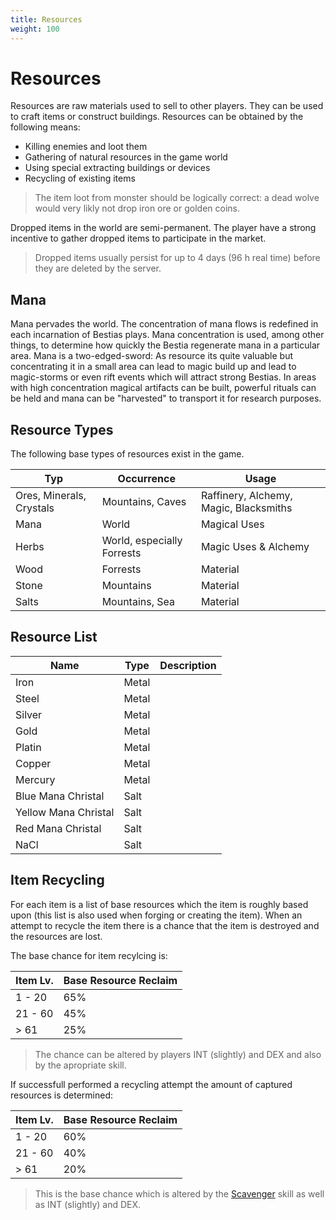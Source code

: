 ```yaml
---
title: Resources
weight: 100
---
```

# Resources

Resources are raw materials used to sell to other players. They can be used to craft items or construct buildings.
Resources can be obtained by the following means:

* Killing enemies and loot them
* Gathering of natural resources in the game world
* Using special extracting buildings or devices
* Recycling of existing items

> The item loot from monster should be logically correct: a dead wolve would very likly not drop iron ore or golden coins.

Dropped items in the world are semi-permanent. The player have a strong incentive to gather dropped items to participate
in the market.

> Dropped items usually persist for up to 4 days (96 h real time) before they are deleted by the server.

## Mana

Mana pervades the world. The concentration of mana flows is redefined in each incarnation of Bestias plays. Mana
concentration is used, among other things, to determine how quickly the Bestia regenerate mana in a particular area.
Mana is a two-edged-sword: As resource its quite valuable but concentrating it in a small area can lead to magic build up
and lead to magic-storms or even rift events which will attract strong Bestias. In areas with high concentration
magical artifacts can be built, powerful rituals can be held and mana can be "harvested" to transport it for research
purposes.

## Resource Types

The following base types of resources exist in the game.

| Typ                      | Occurrence                 | Usage                                  |
| ------------------------ | -------------------------- | -------------------------------------- |
| Ores, Minerals, Crystals | Mountains, Caves           | Raffinery, Alchemy, Magic, Blacksmiths |
| Mana                     | World                      | Magical Uses                           |
| Herbs                    | World, especially Forrests | Magic Uses & Alchemy                   |
| Wood                     | Forrests                   | Material                               |
| Stone                    | Mountains                  | Material                               |
| Salts                    | Mountains, Sea             | Material                               |

## Resource List

| Name                 | Type  | Description |
| -------------------- | ----- | ----------- |
| Iron                 | Metal |             |
| Steel                | Metal |             |
| Silver               | Metal |             |
| Gold                 | Metal |             |
| Platin               | Metal |             |
| Copper               | Metal |             |
| Mercury              | Metal |             |
| Blue Mana Christal   | Salt  |             |
| Yellow Mana Christal | Salt  |             |
| Red Mana Christal    | Salt  |             |
| NaCl                 | Salt  |             |

## Item Recycling

For each item is a list of base resources which the item is roughly based upon (this list is also used when forging or
creating the item). When an attempt to recycle the item there is a chance that the item is destroyed and the resources are lost.

The base chance for item recylcing is:

| Item Lv. | Base Resource Reclaim |
| -------- | --------------------- |
| 1 - 20   | 65%                   |
| 21 - 60  | 45%                   |
| > 61     | 25%                   |

> The chance can be altered by players INT (slightly) and DEX and also by the apropriate skill.

If successfull performed a recycling attempt the amount of captured resources is determined:

| Item Lv. | Base Resource Reclaim |
| -------- | --------------------- |
| 1 - 20   | 60%                   |
| 21 - 60  | 40%                   |
| > 61     | 20%                   |

> This is the base chance which is altered by the [Scavenger](/mechanics/skills/#scavenger) skill as well as INT (slightly) and DEX.